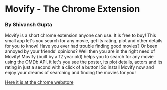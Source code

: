 # Movify - The Chrome Extension
### By Shivansh Gupta


Movify is a short chrome extension anyone can use. It is free to buy! This small app let's you search for any movie, get its rating, plot and other details for you to know! Have you ever had trouble finding good movies? Or been annoyed by your friends' opinions? Well then you are in the right need of Movify! Movify (built by a 12 year old) helps you to search for any movie using the OMDb API, it let's you see the poster, its plot details, actors and its rating in just a second with a click of a button! So install Movify now and enjoy your dreams of searching and finding the movies for you!

[Here it is at the chrome webstore](https://github.com/ShivanshGupta1/Movify.git)
